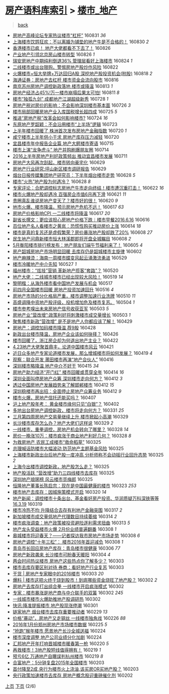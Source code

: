 [房产语料库索引](../../README.md)  > [楼市_地产](楼市_地产.md)
====
> [back](../README.md)

- [房地产高峰论坛专家热议楼市“杠杆”](http://jkwz.applinzi.com/ittc/6872320432316875781.html#%E6%88%BF%E5%9C%B0%E4%BA%A7%E9%AB%98%E5%B3%B0%E8%AE%BA%E5%9D%9B%E4%B8%93%E5%AE%B6%E7%83%AD%E8%AE%AE%E6%A5%BC%E5%B8%82%E2%80%9C%E6%9D%A0%E6%9D%86%E2%80%9D) 160831 *36* 
- [上海楼市饮鸩狂欢：不以离婚为铺垫的地产牛是不合格的！](http://jkwz.applinzi.com/ittc/6872159111164199941.html#%E4%B8%8A%E6%B5%B7%E6%A5%BC%E5%B8%82%E9%A5%AE%E9%B8%A9%E7%8B%82%E6%AC%A2%EF%BC%9A%E4%B8%8D%E4%BB%A5%E7%A6%BB%E5%A9%9A%E4%B8%BA%E9%93%BA%E5%9E%AB%E7%9A%84%E5%9C%B0%E4%BA%A7%E7%89%9B%E6%98%AF%E4%B8%8D%E5%90%88%E6%A0%BC%E7%9A%84%EF%BC%81) 160830 *2* 
- [香港楼市已疯！ 地产大佬都看不下去了！](http://jkwz.applinzi.com/ittc/6870726882131182597.html#%E9%A6%99%E6%B8%AF%E6%A5%BC%E5%B8%82%E5%B7%B2%E7%96%AF%EF%BC%81+%E5%9C%B0%E4%BA%A7%E5%A4%A7%E4%BD%AC%E9%83%BD%E7%9C%8B%E4%B8%8D%E4%B8%8B%E5%8E%BB%E4%BA%86%EF%BC%81) 160826  
- [产业地产引领北京房山楼市转型](http://jkwz.applinzi.com/ittc/6870683594346988548.html#%E4%BA%A7%E4%B8%9A%E5%9C%B0%E4%BA%A7%E5%BC%95%E9%A2%86%E5%8C%97%E4%BA%AC%E6%88%BF%E5%B1%B1%E6%A5%BC%E5%B8%82%E8%BD%AC%E5%9E%8B) 160826 *1* 
- [瑞安房地产中期纯利倒退36% 管理层看好上海楼市](http://jkwz.applinzi.com/ittc/6870014488400626693.html#%E7%91%9E%E5%AE%89%E6%88%BF%E5%9C%B0%E4%BA%A7%E4%B8%AD%E6%9C%9F%E7%BA%AF%E5%88%A9%E5%80%92%E9%80%8036%25+%E7%AE%A1%E7%90%86%E5%B1%82%E7%9C%8B%E5%A5%BD%E4%B8%8A%E6%B5%B7%E6%A5%BC%E5%B8%82) 160824 *1* 
- [二线楼市或出台限购，警惕房地产股炒作风险](http://jkwz.applinzi.com/ittc/6869137086669652997.html#%E4%BA%8C%E7%BA%BF%E6%A5%BC%E5%B8%82%E6%88%96%E5%87%BA%E5%8F%B0%E9%99%90%E8%B4%AD%EF%BC%8C%E8%AD%A6%E6%83%95%E6%88%BF%E5%9C%B0%E4%BA%A7%E8%82%A1%E7%82%92%E4%BD%9C%E9%A3%8E%E9%99%A9) 160822  
- [火爆楼市+恒大举牌+万达回归A股 深挖地产股投资机会(附股)](http://jkwz.applinzi.com/ittc/6867763653180392453.html#%E7%81%AB%E7%88%86%E6%A5%BC%E5%B8%82%2B%E6%81%92%E5%A4%A7%E4%B8%BE%E7%89%8C%2B%E4%B8%87%E8%BE%BE%E5%9B%9E%E5%BD%92A%E8%82%A1+%E6%B7%B1%E6%8C%96%E5%9C%B0%E4%BA%A7%E8%82%A1%E6%8A%95%E8%B5%84%E6%9C%BA%E4%BC%9A%28%E9%99%84%E8%82%A1%29) 160818 *2* 
- [海通证券：房地产去杠杆 楼市资金会流向股市](http://jkwz.applinzi.com/ittc/6866986270265443332.html#%E6%B5%B7%E9%80%9A%E8%AF%81%E5%88%B8%EF%BC%9A%E6%88%BF%E5%9C%B0%E4%BA%A7%E5%8E%BB%E6%9D%A0%E6%9D%86+%E6%A5%BC%E5%B8%82%E8%B5%84%E9%87%91%E4%BC%9A%E6%B5%81%E5%90%91%E8%82%A1%E5%B8%82) 160816  
- [南京苏州房地产调控新政落地 楼市或降温](http://jkwz.applinzi.com/ittc/6865767160986731525.html#%E5%8D%97%E4%BA%AC%E8%8B%8F%E5%B7%9E%E6%88%BF%E5%9C%B0%E4%BA%A7%E8%B0%83%E6%8E%A7%E6%96%B0%E6%94%BF%E8%90%BD%E5%9C%B0+%E6%A5%BC%E5%B8%82%E6%88%96%E9%99%8D%E6%B8%A9) 160813 *1* 
- [房地产经济占45%!万一楼市崩塌后果太可怕!](http://jkwz.applinzi.com/ittc/6865151648586007556.html#%E6%88%BF%E5%9C%B0%E4%BA%A7%E7%BB%8F%E6%B5%8E%E5%8D%A045%25%21%E4%B8%87%E4%B8%80%E6%A5%BC%E5%B8%82%E5%B4%A9%E5%A1%8C%E5%90%8E%E6%9E%9C%E5%A4%AA%E5%8F%AF%E6%80%95%21) 160811 *8* 
- [楼市“独孤九剑”  成都地产江湖超级新秀](http://jkwz.applinzi.com/ittc/6859908331803771908.html#%E6%A5%BC%E5%B8%82%E2%80%9C%E7%8B%AC%E5%AD%A4%E4%B9%9D%E5%89%91%E2%80%9D++%E6%88%90%E9%83%BD%E5%9C%B0%E4%BA%A7%E6%B1%9F%E6%B9%96%E8%B6%85%E7%BA%A7%E6%96%B0%E7%A7%80) 160728 *1* 
- [房地产税对房价的影响：不会影响深圳楼市基本面](http://jkwz.applinzi.com/ittc/6859083365097145348.html#%E6%88%BF%E5%9C%B0%E4%BA%A7%E7%A8%8E%E5%AF%B9%E6%88%BF%E4%BB%B7%E7%9A%84%E5%BD%B1%E5%93%8D%EF%BC%9A%E4%B8%8D%E4%BC%9A%E5%BD%B1%E5%93%8D%E6%B7%B1%E5%9C%B3%E6%A5%BC%E5%B8%82%E5%9F%BA%E6%9C%AC%E9%9D%A2) 160726 *3* 
- [楼市局部回暖房地产业入库国税增长超四成](http://jkwz.applinzi.com/ittc/6858786942099129349.html#%E6%A5%BC%E5%B8%82%E5%B1%80%E9%83%A8%E5%9B%9E%E6%9A%96%E6%88%BF%E5%9C%B0%E4%BA%A7%E4%B8%9A%E5%85%A5%E5%BA%93%E5%9B%BD%E7%A8%8E%E5%A2%9E%E9%95%BF%E8%B6%85%E5%9B%9B%E6%88%90) 160725 *5* 
- [推进“房地产税”改革会如何影响楼市?](http://jkwz.applinzi.com/ittc/6858462546432099333.html#%E6%8E%A8%E8%BF%9B%E2%80%9C%E6%88%BF%E5%9C%B0%E4%BA%A7%E7%A8%8E%E2%80%9D%E6%94%B9%E9%9D%A9%E4%BC%9A%E5%A6%82%E4%BD%95%E5%BD%B1%E5%93%8D%E6%A5%BC%E5%B8%82%3F) 160724 *16* 
- [东原地产罗韶颖：不会沿用楼市“上半场”逻辑](http://jkwz.applinzi.com/ittc/6857982812434727940.html#%E4%B8%9C%E5%8E%9F%E5%9C%B0%E4%BA%A7%E7%BD%97%E9%9F%B6%E9%A2%96%EF%BC%9A%E4%B8%8D%E4%BC%9A%E6%B2%BF%E7%94%A8%E6%A5%BC%E5%B8%82%E2%80%9C%E4%B8%8A%E5%8D%8A%E5%9C%BA%E2%80%9D%E9%80%BB%E8%BE%91) 160723  
- [上半年楼市回暖了 株洲首次发布房地产金融指数](http://jkwz.applinzi.com/ittc/6857019917349700613.html#%E4%B8%8A%E5%8D%8A%E5%B9%B4%E6%A5%BC%E5%B8%82%E5%9B%9E%E6%9A%96%E4%BA%86+%E6%A0%AA%E6%B4%B2%E9%A6%96%E6%AC%A1%E5%8F%91%E5%B8%83%E6%88%BF%E5%9C%B0%E4%BA%A7%E9%87%91%E8%9E%8D%E6%8C%87%E6%95%B0) 160720 *1* 
- [咸宁楼市上半年供小于求 房地产库存压力减轻](http://jkwz.applinzi.com/ittc/6856743290124370949.html#%E5%92%B8%E5%AE%81%E6%A5%BC%E5%B8%82%E4%B8%8A%E5%8D%8A%E5%B9%B4%E4%BE%9B%E5%B0%8F%E4%BA%8E%E6%B1%82+%E6%88%BF%E5%9C%B0%E4%BA%A7%E5%BA%93%E5%AD%98%E5%8E%8B%E5%8A%9B%E5%87%8F%E8%BD%BB) 160720  
- [宜昌楼市年中报告企业篇 地产大鳄楼市寄语](http://jkwz.applinzi.com/ittc/6855121841726948356.html#%E5%AE%9C%E6%98%8C%E6%A5%BC%E5%B8%82%E5%B9%B4%E4%B8%AD%E6%8A%A5%E5%91%8A%E4%BC%81%E4%B8%9A%E7%AF%87+%E5%9C%B0%E4%BA%A7%E5%A4%A7%E9%B3%84%E6%A5%BC%E5%B8%82%E5%AF%84%E8%AF%AD) 160715  
- [楼市上演“龙争虎斗” 地产并购刷爆朋友圈](http://jkwz.applinzi.com/ittc/6854640014595720197.html#%E6%A5%BC%E5%B8%82%E4%B8%8A%E6%BC%94%E2%80%9C%E9%BE%99%E4%BA%89%E8%99%8E%E6%96%97%E2%80%9D+%E5%9C%B0%E4%BA%A7%E5%B9%B6%E8%B4%AD%E5%88%B7%E7%88%86%E6%9C%8B%E5%8F%8B%E5%9C%88) 160714  
- [2016上半年房地产利好政策频出 推动宜昌楼市发展](http://jkwz.applinzi.com/ittc/6853620733082862597.html#2016%E4%B8%8A%E5%8D%8A%E5%B9%B4%E6%88%BF%E5%9C%B0%E4%BA%A7%E5%88%A9%E5%A5%BD%E6%94%BF%E7%AD%96%E9%A2%91%E5%87%BA+%E6%8E%A8%E5%8A%A8%E5%AE%9C%E6%98%8C%E6%A5%BC%E5%B8%82%E5%8F%91%E5%B1%95) 160711  
- [房地产大风再次刮起，楼市转向豪宅化](http://jkwz.applinzi.com/ittc/6849147046027854853.html#%E6%88%BF%E5%9C%B0%E4%BA%A7%E5%A4%A7%E9%A3%8E%E5%86%8D%E6%AC%A1%E5%88%AE%E8%B5%B7%EF%BC%8C%E6%A5%BC%E5%B8%82%E8%BD%AC%E5%90%91%E8%B1%AA%E5%AE%85%E5%8C%96) 160629  
- [房地产行业研究:坪山新区楼市调研报告](http://jkwz.applinzi.com/ittc/6849135104395576325.html#%E6%88%BF%E5%9C%B0%E4%BA%A7%E8%A1%8C%E4%B8%9A%E7%A0%94%E7%A9%B6%3A%E5%9D%AA%E5%B1%B1%E6%96%B0%E5%8C%BA%E6%A5%BC%E5%B8%82%E8%B0%83%E7%A0%94%E6%8A%A5%E5%91%8A) 160629  
- [烟台日报传媒集团地产研究员：下半年烟台楼市走势](http://jkwz.applinzi.com/ittc/6848707039290983428.html#%E7%83%9F%E5%8F%B0%E6%97%A5%E6%8A%A5%E4%BC%A0%E5%AA%92%E9%9B%86%E5%9B%A2%E5%9C%B0%E4%BA%A7%E7%A0%94%E7%A9%B6%E5%91%98%EF%BC%9A%E4%B8%8B%E5%8D%8A%E5%B9%B4%E7%83%9F%E5%8F%B0%E6%A5%BC%E5%B8%82%E8%B5%B0%E5%8A%BF) 160628 *5* 
- [楼市“火热”地产股为何遇冷？](http://jkwz.applinzi.com/ittc/6848675160428905477.html#%E6%A5%BC%E5%B8%82%E2%80%9C%E7%81%AB%E7%83%AD%E2%80%9D%E5%9C%B0%E4%BA%A7%E8%82%A1%E4%B8%BA%E4%BD%95%E9%81%87%E5%86%B7%EF%BC%9F) 160628 *8* 
- [专家评论：合肥调控标志房地产牛市走向终结！楼市遭沉重打击！](http://jkwz.applinzi.com/ittc/6846481863342031876.html#%E4%B8%93%E5%AE%B6%E8%AF%84%E8%AE%BA%EF%BC%9A%E5%90%88%E8%82%A5%E8%B0%83%E6%8E%A7%E6%A0%87%E5%BF%97%E6%88%BF%E5%9C%B0%E4%BA%A7%E7%89%9B%E5%B8%82%E8%B5%B0%E5%90%91%E7%BB%88%E7%BB%93%EF%BC%81%E6%A5%BC%E5%B8%82%E9%81%AD%E6%B2%89%E9%87%8D%E6%89%93%E5%87%BB%EF%BC%81) 160622 *16* 
- [楼市火爆地产股却遇冷 百强房企市值6月再下滑](http://jkwz.applinzi.com/ittc/6846137661907272708.html#%E6%A5%BC%E5%B8%82%E7%81%AB%E7%88%86%E5%9C%B0%E4%BA%A7%E8%82%A1%E5%8D%B4%E9%81%87%E5%86%B7+%E7%99%BE%E5%BC%BA%E6%88%BF%E4%BC%81%E5%B8%82%E5%80%BC6%E6%9C%88%E5%86%8D%E4%B8%8B%E6%BB%91) 160621 *11* 
- [贵圈真乱谁说房地产变天了？楼市好的很！](http://jkwz.applinzi.com/ittc/6845920017291674628.html#%E8%B4%B5%E5%9C%88%E7%9C%9F%E4%B9%B1%E8%B0%81%E8%AF%B4%E6%88%BF%E5%9C%B0%E4%BA%A7%E5%8F%98%E5%A4%A9%E4%BA%86%EF%BC%9F%E6%A5%BC%E5%B8%82%E5%A5%BD%E7%9A%84%E5%BE%88%EF%BC%81) 160620 *9* 
- [地市火爆、楼市降温，预示房地产危机不远！](http://jkwz.applinzi.com/ittc/6844730308544693252.html#%E5%9C%B0%E5%B8%82%E7%81%AB%E7%88%86%E3%80%81%E6%A5%BC%E5%B8%82%E9%99%8D%E6%B8%A9%EF%BC%8C%E9%A2%84%E7%A4%BA%E6%88%BF%E5%9C%B0%E4%BA%A7%E5%8D%B1%E6%9C%BA%E4%B8%8D%E8%BF%9C%EF%BC%81) 160617 *63* 
- [房地产价格影响CPI 一二线楼市将降温](http://jkwz.applinzi.com/ittc/6844567148449760261.html#%E6%88%BF%E5%9C%B0%E4%BA%A7%E4%BB%B7%E6%A0%BC%E5%BD%B1%E5%93%8DCPI+%E4%B8%80%E4%BA%8C%E7%BA%BF%E6%A5%BC%E5%B8%82%E5%B0%86%E9%99%8D%E6%B8%A9) 160617 *20* 
- [副省长撰文：更应该担心房地产价格下跌︱楼市早餐2016.6.16](http://jkwz.applinzi.com/ittc/6844215522560050181.html#%E5%89%AF%E7%9C%81%E9%95%BF%E6%92%B0%E6%96%87%EF%BC%9A%E6%9B%B4%E5%BA%94%E8%AF%A5%E6%8B%85%E5%BF%83%E6%88%BF%E5%9C%B0%E4%BA%A7%E4%BB%B7%E6%A0%BC%E4%B8%8B%E8%B7%8C%EF%B8%B1%E6%A5%BC%E5%B8%82%E6%97%A9%E9%A4%902016.6.16) 160616  
- [百位地产名人看楼市之黄岚：恐慌性购买推动房价上涨](http://jkwz.applinzi.com/ittc/6843510870646457349.html#%E7%99%BE%E4%BD%8D%E5%9C%B0%E4%BA%A7%E5%90%8D%E4%BA%BA%E7%9C%8B%E6%A5%BC%E5%B8%82%E4%B9%8B%E9%BB%84%E5%B2%9A%EF%BC%9A%E6%81%90%E6%85%8C%E6%80%A7%E8%B4%AD%E4%B9%B0%E6%8E%A8%E5%8A%A8%E6%88%BF%E4%BB%B7%E4%B8%8A%E6%B6%A8) 160614 *18* 
- [楼市是真的复苏还是虚假繁荣？房价暴涨地产股却跌了20%](http://jkwz.applinzi.com/ittc/6841457903512585220.html#%E6%A5%BC%E5%B8%82%E6%98%AF%E7%9C%9F%E7%9A%84%E5%A4%8D%E8%8B%8F%E8%BF%98%E6%98%AF%E8%99%9A%E5%81%87%E7%B9%81%E8%8D%A3%EF%BC%9F%E6%88%BF%E4%BB%B7%E6%9A%B4%E6%B6%A8%E5%9C%B0%E4%BA%A7%E8%82%A1%E5%8D%B4%E8%B7%8C%E4%BA%8620%25) 160608 *27* 
- [民生地产问鼎新楼市恒大林溪郡即将开盘全城瞩目](http://jkwz.applinzi.com/ittc/6841241361457873924.html#%E6%B0%91%E7%94%9F%E5%9C%B0%E4%BA%A7%E9%97%AE%E9%BC%8E%E6%96%B0%E6%A5%BC%E5%B8%82%E6%81%92%E5%A4%A7%E6%9E%97%E6%BA%AA%E9%83%A1%E5%8D%B3%E5%B0%86%E5%BC%80%E7%9B%98%E5%85%A8%E5%9F%8E%E7%9E%A9%E7%9B%AE) 160608 *2* 
- [5月衡阳楼市排行榜发布：地产朋友们端午节福利来了！](http://jkwz.applinzi.com/ittc/6840023164629025797.html#5%E6%9C%88%E8%A1%A1%E9%98%B3%E6%A5%BC%E5%B8%82%E6%8E%92%E8%A1%8C%E6%A6%9C%E5%8F%91%E5%B8%83%EF%BC%9A%E5%9C%B0%E4%BA%A7%E6%9C%8B%E5%8F%8B%E4%BB%AC%E7%AB%AF%E5%8D%88%E8%8A%82%E7%A6%8F%E5%88%A9%E6%9D%A5%E4%BA%86%EF%BC%81) 160605 *4* 
- [房产韶城房地产市场明显回暖 去库存仍是韶城楼市主旋律](http://jkwz.applinzi.com/ittc/6839173975477060613.html#%E6%88%BF%E4%BA%A7%E9%9F%B6%E5%9F%8E%E6%88%BF%E5%9C%B0%E4%BA%A7%E5%B8%82%E5%9C%BA%E6%98%8E%E6%98%BE%E5%9B%9E%E6%9A%96+%E5%8E%BB%E5%BA%93%E5%AD%98%E4%BB%8D%E6%98%AF%E9%9F%B6%E5%9F%8E%E6%A5%BC%E5%B8%82%E4%B8%BB%E6%97%8B%E5%BE%8B) 160602  
- [地产麻辣烫：海南一周楼市蝶变风起云涌激流勇进](http://jkwz.applinzi.com/ittc/6837595971189736453.html#%E5%9C%B0%E4%BA%A7%E9%BA%BB%E8%BE%A3%E7%83%AB%EF%BC%9A%E6%B5%B7%E5%8D%97%E4%B8%80%E5%91%A8%E6%A5%BC%E5%B8%82%E8%9D%B6%E5%8F%98%E9%A3%8E%E8%B5%B7%E4%BA%91%E6%B6%8C%E6%BF%80%E6%B5%81%E5%8B%87%E8%BF%9B) 160529  
- [楼市冷暖地产中介先知](http://jkwz.applinzi.com/ittc/6836817823321818116.html#%E6%A5%BC%E5%B8%82%E5%86%B7%E6%9A%96%E5%9C%B0%E4%BA%A7%E4%B8%AD%E4%BB%8B%E5%85%88%E7%9F%A5) 160527 *1* 
- [福州楼市：“炫技”营销 革新地产揽客“套路”？](http://jkwz.applinzi.com/ittc/6834315678844453892.html#%E7%A6%8F%E5%B7%9E%E6%A5%BC%E5%B8%82%EF%BC%9A%E2%80%9C%E7%82%AB%E6%8A%80%E2%80%9D%E8%90%A5%E9%94%80+%E9%9D%A9%E6%96%B0%E5%9C%B0%E4%BA%A7%E6%8F%BD%E5%AE%A2%E2%80%9C%E5%A5%97%E8%B7%AF%E2%80%9D%EF%BC%9F) 160520  
- [地产大佬：二线城市楼市已经出现较大风险！](http://jkwz.applinzi.com/ittc/6833922586261849092.html#%E5%9C%B0%E4%BA%A7%E5%A4%A7%E4%BD%AC%EF%BC%9A%E4%BA%8C%E7%BA%BF%E5%9F%8E%E5%B8%82%E6%A5%BC%E5%B8%82%E5%B7%B2%E7%BB%8F%E5%87%BA%E7%8E%B0%E8%BE%83%E5%A4%A7%E9%A3%8E%E9%99%A9%EF%BC%81) 160519 *14* 
- [黎明楷：从海外楼市看中国地产发展与机会](http://jkwz.applinzi.com/ittc/6833161295272346628.html#%E9%BB%8E%E6%98%8E%E6%A5%B7%EF%BC%9A%E4%BB%8E%E6%B5%B7%E5%A4%96%E6%A5%BC%E5%B8%82%E7%9C%8B%E4%B8%AD%E5%9B%BD%E5%9C%B0%E4%BA%A7%E5%8F%91%E5%B1%95%E4%B8%8E%E6%9C%BA%E4%BC%9A) 160517  
- [前四月全国楼市回暖 房地产投资加速回升](http://jkwz.applinzi.com/ittc/6832789939401786373.html#%E5%89%8D%E5%9B%9B%E6%9C%88%E5%85%A8%E5%9B%BD%E6%A5%BC%E5%B8%82%E5%9B%9E%E6%9A%96+%E6%88%BF%E5%9C%B0%E4%BA%A7%E6%8A%95%E8%B5%84%E5%8A%A0%E9%80%9F%E5%9B%9E%E5%8D%87) 160516 *4* 
- [房地产市场的分化格局严重，楼市调整加速行业洗牌](http://jkwz.applinzi.com/ittc/6830543288947704836.html#%E6%88%BF%E5%9C%B0%E4%BA%A7%E5%B8%82%E5%9C%BA%E7%9A%84%E5%88%86%E5%8C%96%E6%A0%BC%E5%B1%80%E4%B8%A5%E9%87%8D%EF%BC%8C%E6%A5%BC%E5%B8%82%E8%B0%83%E6%95%B4%E5%8A%A0%E9%80%9F%E8%A1%8C%E4%B8%9A%E6%B4%97%E7%89%8C) 160510 *11* 
- [高盛调降中资地产股评级，投机增加危及楼市复苏。](http://jkwz.applinzi.com/ittc/6828347383611917316.html#%E9%AB%98%E7%9B%9B%E8%B0%83%E9%99%8D%E4%B8%AD%E8%B5%84%E5%9C%B0%E4%BA%A7%E8%82%A1%E8%AF%84%E7%BA%A7%EF%BC%8C%E6%8A%95%E6%9C%BA%E5%A2%9E%E5%8A%A0%E5%8D%B1%E5%8F%8A%E6%A5%BC%E5%B8%82%E5%A4%8D%E8%8B%8F%E3%80%82) 160504 *1* 
- [楼市参考嗅出未来房地产信号收获亚军](http://jkwz.applinzi.com/ittc/6828046191585395717.html#%E6%A5%BC%E5%B8%82%E5%8F%82%E8%80%83%E5%97%85%E5%87%BA%E6%9C%AA%E6%9D%A5%E6%88%BF%E5%9C%B0%E4%BA%A7%E4%BF%A1%E5%8F%B7%E6%94%B6%E8%8E%B7%E4%BA%9A%E5%86%9B) 160503 *5* 
- [房地产业“营改增”:政策利好将刺激楼市成交量增长](http://jkwz.applinzi.com/ittc/6827912227172385797.html#%E6%88%BF%E5%9C%B0%E4%BA%A7%E4%B8%9A%E2%80%9C%E8%90%A5%E6%94%B9%E5%A2%9E%E2%80%9D%3A%E6%94%BF%E7%AD%96%E5%88%A9%E5%A5%BD%E5%B0%86%E5%88%BA%E6%BF%80%E6%A5%BC%E5%B8%82%E6%88%90%E4%BA%A4%E9%87%8F%E5%A2%9E%E9%95%BF) 160503 *1* 
- [聚焦楼市新政“营改增” 是不是地产人你都应该了解！](http://jkwz.applinzi.com/ittc/6826539774114268164.html#%E8%81%9A%E7%84%A6%E6%A5%BC%E5%B8%82%E6%96%B0%E6%94%BF%E2%80%9C%E8%90%A5%E6%94%B9%E5%A2%9E%E2%80%9D+%E6%98%AF%E4%B8%8D%E6%98%AF%E5%9C%B0%E4%BA%A7%E4%BA%BA%E4%BD%A0%E9%83%BD%E5%BA%94%E8%AF%A5%E4%BA%86%E8%A7%A3%EF%BC%81) 160429  
- [房地产：调控加码楼市降温 荐9股](http://jkwz.applinzi.com/ittc/6826049160255898629.html#%E6%88%BF%E5%9C%B0%E4%BA%A7%EF%BC%9A%E8%B0%83%E6%8E%A7%E5%8A%A0%E7%A0%81%E6%A5%BC%E5%B8%82%E9%99%8D%E6%B8%A9+%E8%8D%909%E8%82%A1) 160428  
- [新政出台楼市降温，房地产企业该如何抉择？](http://jkwz.applinzi.com/ittc/6825353675882890244.html#%E6%96%B0%E6%94%BF%E5%87%BA%E5%8F%B0%E6%A5%BC%E5%B8%82%E9%99%8D%E6%B8%A9%EF%BC%8C%E6%88%BF%E5%9C%B0%E4%BA%A7%E4%BC%81%E4%B8%9A%E8%AF%A5%E5%A6%82%E4%BD%95%E6%8A%89%E6%8B%A9%EF%BC%9F) 160426  
- [楼市回暖了，浙江房企却为何退出地产主业？](http://jkwz.applinzi.com/ittc/6823933036575851524.html#%E6%A5%BC%E5%B8%82%E5%9B%9E%E6%9A%96%E4%BA%86%EF%BC%8C%E6%B5%99%E6%B1%9F%E6%88%BF%E4%BC%81%E5%8D%B4%E4%B8%BA%E4%BD%95%E9%80%80%E5%87%BA%E5%9C%B0%E4%BA%A7%E4%B8%BB%E4%B8%9A%EF%BC%9F) 160422  
- [4.23地产大佬聚首鼎丰，论道中国楼市风云](http://jkwz.applinzi.com/ittc/6823498382538441733.html#4.23%E5%9C%B0%E4%BA%A7%E5%A4%A7%E4%BD%AC%E8%81%9A%E9%A6%96%E9%BC%8E%E4%B8%B0%EF%BC%8C%E8%AE%BA%E9%81%93%E4%B8%AD%E5%9B%BD%E6%A5%BC%E5%B8%82%E9%A3%8E%E4%BA%91) 160421  
- [近日众多地产专家论道楼市发展，那么增城楼市将如何发展？](http://jkwz.applinzi.com/ittc/6822877209802834948.html#%E8%BF%91%E6%97%A5%E4%BC%97%E5%A4%9A%E5%9C%B0%E4%BA%A7%E4%B8%93%E5%AE%B6%E8%AE%BA%E9%81%93%E6%A5%BC%E5%B8%82%E5%8F%91%E5%B1%95%EF%BC%8C%E9%82%A3%E4%B9%88%E5%A2%9E%E5%9F%8E%E6%A5%BC%E5%B8%82%E5%B0%86%E5%A6%82%E4%BD%95%E5%8F%91%E5%B1%95%EF%BC%9F) 160419 *4* 
- [观察：联合开发 莆田楼市再演“地产合伙人”](http://jkwz.applinzi.com/ittc/6821727512249762821.html#%E8%A7%82%E5%AF%9F%EF%BC%9A%E8%81%94%E5%90%88%E5%BC%80%E5%8F%91+%E8%8E%86%E7%94%B0%E6%A5%BC%E5%B8%82%E5%86%8D%E6%BC%94%E2%80%9C%E5%9C%B0%E4%BA%A7%E5%90%88%E4%BC%99%E4%BA%BA%E2%80%9D) 160416  
- [深圳楼市略降温 地产中介不好干](http://jkwz.applinzi.com/ittc/6821057533430989828.html#%E6%B7%B1%E5%9C%B3%E6%A5%BC%E5%B8%82%E7%95%A5%E9%99%8D%E6%B8%A9+%E5%9C%B0%E4%BA%A7%E4%B8%AD%E4%BB%8B%E4%B8%8D%E5%A5%BD%E5%B9%B2) 160415 *34* 
- [房地产助力经济“开门红” 楼市回暖或贯穿全年](http://jkwz.applinzi.com/ittc/6820864556045698053.html#%E6%88%BF%E5%9C%B0%E4%BA%A7%E5%8A%A9%E5%8A%9B%E7%BB%8F%E6%B5%8E%E2%80%9C%E5%BC%80%E9%97%A8%E7%BA%A2%E2%80%9D+%E6%A5%BC%E5%B8%82%E5%9B%9E%E6%9A%96%E6%88%96%E8%B4%AF%E7%A9%BF%E5%85%A8%E5%B9%B4) 160414 *16* 
- [深圳全面叫停房地产众筹 深圳楼市走向何方？](http://jkwz.applinzi.com/ittc/6820295134109238277.html#%E6%B7%B1%E5%9C%B3%E5%85%A8%E9%9D%A2%E5%8F%AB%E5%81%9C%E6%88%BF%E5%9C%B0%E4%BA%A7%E4%BC%97%E7%AD%B9+%E6%B7%B1%E5%9C%B3%E6%A5%BC%E5%B8%82%E8%B5%B0%E5%90%91%E4%BD%95%E6%96%B9%EF%BC%9F) 160412 *3* 
- [透过中国房地产发展趋势来了解邯郸楼市](http://jkwz.applinzi.com/ittc/6820287256078058501.html#%E9%80%8F%E8%BF%87%E4%B8%AD%E5%9B%BD%E6%88%BF%E5%9C%B0%E4%BA%A7%E5%8F%91%E5%B1%95%E8%B6%8B%E5%8A%BF%E6%9D%A5%E4%BA%86%E8%A7%A3%E9%82%AF%E9%83%B8%E6%A5%BC%E5%B8%82) 160412 *15* 
- [深圳稳楼市再出招：全面停止房地产众筹业务](http://jkwz.applinzi.com/ittc/6820265315187295236.html#%E6%B7%B1%E5%9C%B3%E7%A8%B3%E6%A5%BC%E5%B8%82%E5%86%8D%E5%87%BA%E6%8B%9B%EF%BC%9A%E5%85%A8%E9%9D%A2%E5%81%9C%E6%AD%A2%E6%88%BF%E5%9C%B0%E4%BA%A7%E4%BC%97%E7%AD%B9%E4%B8%9A%E5%8A%A1) 160412 *9* 
- [楼市火爆，房地产信托还能买吗？](http://jkwz.applinzi.com/ittc/6818266090870146052.html#%E6%A5%BC%E5%B8%82%E7%81%AB%E7%88%86%EF%BC%8C%E6%88%BF%E5%9C%B0%E4%BA%A7%E4%BF%A1%E6%89%98%E8%BF%98%E8%83%BD%E4%B9%B0%E5%90%97%EF%BC%9F) 160407  
- [沪上地产股年考： 黄金楼市缘何只见“白银”？](http://jkwz.applinzi.com/ittc/6816403193973965828.html#%E6%B2%AA%E4%B8%8A%E5%9C%B0%E4%BA%A7%E8%82%A1%E5%B9%B4%E8%80%83%EF%BC%9A+%E9%BB%84%E9%87%91%E6%A5%BC%E5%B8%82%E7%BC%98%E4%BD%95%E5%8F%AA%E8%A7%81%E2%80%9C%E7%99%BD%E9%93%B6%E2%80%9D%EF%BC%9F) 160402  
- [多地出台房地产调控新政，楼市将走向何方？](http://jkwz.applinzi.com/ittc/6815708087977509893.html#%E5%A4%9A%E5%9C%B0%E5%87%BA%E5%8F%B0%E6%88%BF%E5%9C%B0%E4%BA%A7%E8%B0%83%E6%8E%A7%E6%96%B0%E6%94%BF%EF%BC%8C%E6%A5%BC%E5%B8%82%E5%B0%86%E8%B5%B0%E5%90%91%E4%BD%95%E6%96%B9%EF%BC%9F) 160331 *25* 
- [三月第四周房地产交易量继续上升 楼市掀起小高潮](http://jkwz.applinzi.com/ittc/6814932375314105349.html#%E4%B8%89%E6%9C%88%E7%AC%AC%E5%9B%9B%E5%91%A8%E6%88%BF%E5%9C%B0%E4%BA%A7%E4%BA%A4%E6%98%93%E9%87%8F%E7%BB%A7%E7%BB%AD%E4%B8%8A%E5%8D%87+%E6%A5%BC%E5%B8%82%E6%8E%80%E8%B5%B7%E5%B0%8F%E9%AB%98%E6%BD%AE) 160329  
- [长沙楼市库存怎么办？地产大佬们这样说](http://jkwz.applinzi.com/ittc/6814928935611532293.html#%E9%95%BF%E6%B2%99%E6%A5%BC%E5%B8%82%E5%BA%93%E5%AD%98%E6%80%8E%E4%B9%88%E5%8A%9E%EF%BC%9F%E5%9C%B0%E4%BA%A7%E5%A4%A7%E4%BD%AC%E4%BB%AC%E8%BF%99%E6%A0%B7%E8%AF%B4) 160329 *2* 
- [一线楼市，重拳调控，房地产机会转向了哪里？](http://jkwz.applinzi.com/ittc/6814692615790265348.html#%E4%B8%80%E7%BA%BF%E6%A5%BC%E5%B8%82%EF%BC%8C%E9%87%8D%E6%8B%B3%E8%B0%83%E6%8E%A7%EF%BC%8C%E6%88%BF%E5%9C%B0%E4%BA%A7%E6%9C%BA%E4%BC%9A%E8%BD%AC%E5%90%91%E4%BA%86%E5%93%AA%E9%87%8C%EF%BC%9F) 160328 *14* 
- [房价一晚涨10万：楼市疯涨于商业地产利好几何？](http://jkwz.applinzi.com/ittc/6814647482008994820.html#%E6%88%BF%E4%BB%B7%E4%B8%80%E6%99%9A%E6%B6%A810%E4%B8%87%EF%BC%9A%E6%A5%BC%E5%B8%82%E7%96%AF%E6%B6%A8%E4%BA%8E%E5%95%86%E4%B8%9A%E5%9C%B0%E4%BA%A7%E5%88%A9%E5%A5%BD%E5%87%A0%E4%BD%95%EF%BC%9F) 160328 *8* 
- [为救房地产 农民工成楼市“救命稻草”](http://jkwz.applinzi.com/ittc/6813564077083198469.html#%E4%B8%BA%E6%95%91%E6%88%BF%E5%9C%B0%E4%BA%A7+%E5%86%9C%E6%B0%91%E5%B7%A5%E6%88%90%E6%A5%BC%E5%B8%82%E2%80%9C%E6%95%91%E5%91%BD%E7%A8%BB%E8%8D%89%E2%80%9D) 160325  
- [总理喊话防楼市大幅波动 防范地产主题基金风险](http://jkwz.applinzi.com/ittc/6813540236277580804.html#%E6%80%BB%E7%90%86%E5%96%8A%E8%AF%9D%E9%98%B2%E6%A5%BC%E5%B8%82%E5%A4%A7%E5%B9%85%E6%B3%A2%E5%8A%A8+%E9%98%B2%E8%8C%83%E5%9C%B0%E4%BA%A7%E4%B8%BB%E9%A2%98%E5%9F%BA%E9%87%91%E9%A3%8E%E9%99%A9) 160325  
- [上海楼市新政出台后地产股一度冲高 分析师称不会动摇行业回升态势](http://jkwz.applinzi.com/ittc/6813475864444404740.html#%E4%B8%8A%E6%B5%B7%E6%A5%BC%E5%B8%82%E6%96%B0%E6%94%BF%E5%87%BA%E5%8F%B0%E5%90%8E%E5%9C%B0%E4%BA%A7%E8%82%A1%E4%B8%80%E5%BA%A6%E5%86%B2%E9%AB%98+%E5%88%86%E6%9E%90%E5%B8%88%E7%A7%B0%E4%B8%8D%E4%BC%9A%E5%8A%A8%E6%91%87%E8%A1%8C%E4%B8%9A%E5%9B%9E%E5%8D%87%E6%80%81%E5%8A%BF) 160325 *2* 
- [上海今出楼市调控新政，地产股怎么走？](http://jkwz.applinzi.com/ittc/6813463436717458436.html#%E4%B8%8A%E6%B5%B7%E4%BB%8A%E5%87%BA%E6%A5%BC%E5%B8%82%E8%B0%83%E6%8E%A7%E6%96%B0%E6%94%BF%EF%BC%8C%E5%9C%B0%E4%BA%A7%E8%82%A1%E6%80%8E%E4%B9%88%E8%B5%B0%EF%BC%9F) 160325  
- [地产股活跃 “营改增”助力三四线楼市去库存](http://jkwz.applinzi.com/ittc/6813459640813618180.html#%E5%9C%B0%E4%BA%A7%E8%82%A1%E6%B4%BB%E8%B7%83+%E2%80%9C%E8%90%A5%E6%94%B9%E5%A2%9E%E2%80%9D%E5%8A%A9%E5%8A%9B%E4%B8%89%E5%9B%9B%E7%BA%BF%E6%A5%BC%E5%B8%82%E5%8E%BB%E5%BA%93%E5%AD%98) 160325  
- [深圳地产琅琊榜 风云楼市觅梅郎](http://jkwz.applinzi.com/ittc/6813422325672182788.html#%E6%B7%B1%E5%9C%B3%E5%9C%B0%E4%BA%A7%E7%90%85%E7%90%8A%E6%A6%9C+%E9%A3%8E%E4%BA%91%E6%A5%BC%E5%B8%82%E8%A7%85%E6%A2%85%E9%83%8E) 160325  
- [恒隆地产董事长陈启宗：现在是中国最健康的楼市](http://jkwz.applinzi.com/ittc/6812911312753394693.html#%E6%81%92%E9%9A%86%E5%9C%B0%E4%BA%A7%E8%91%A3%E4%BA%8B%E9%95%BF%E9%99%88%E5%90%AF%E5%AE%97%EF%BC%9A%E7%8E%B0%E5%9C%A8%E6%98%AF%E4%B8%AD%E5%9B%BD%E6%9C%80%E5%81%A5%E5%BA%B7%E7%9A%84%E6%A5%BC%E5%B8%82) 160323 *253* 
- [楼市地产去库存：因城施策模式开启](http://jkwz.applinzi.com/ittc/6811446679924376580.html#%E6%A5%BC%E5%B8%82%E5%9C%B0%E4%BA%A7%E5%8E%BB%E5%BA%93%E5%AD%98%EF%BC%9A%E5%9B%A0%E5%9F%8E%E6%96%BD%E7%AD%96%E6%A8%A1%E5%BC%8F%E5%BC%80%E5%90%AF) 160320 *14* 
- [地产新闻：调控楼市十条出台、基金看好房产投资、华润质疑万科深铁等等16.3.19](http://jkwz.applinzi.com/ittc/6811211559162348548.html#%E5%9C%B0%E4%BA%A7%E6%96%B0%E9%97%BB%EF%BC%9A%E8%B0%83%E6%8E%A7%E6%A5%BC%E5%B8%82%E5%8D%81%E6%9D%A1%E5%87%BA%E5%8F%B0%E3%80%81%E5%9F%BA%E9%87%91%E7%9C%8B%E5%A5%BD%E6%88%BF%E4%BA%A7%E6%8A%95%E8%B5%84%E3%80%81%E5%8D%8E%E6%B6%A6%E8%B4%A8%E7%96%91%E4%B8%87%E7%A7%91%E6%B7%B1%E9%93%81%E7%AD%89%E7%AD%8916.3.19) 160319  
- [楼市冷热不均 升降结合去存有利地产金融突围](http://jkwz.applinzi.com/ittc/6810550348724831236.html#%E6%A5%BC%E5%B8%82%E5%86%B7%E7%83%AD%E4%B8%8D%E5%9D%87+%E5%8D%87%E9%99%8D%E7%BB%93%E5%90%88%E5%8E%BB%E5%AD%98%E6%9C%89%E5%88%A9%E5%9C%B0%E4%BA%A7%E9%87%91%E8%9E%8D%E7%AA%81%E5%9B%B4) 160317 *2* 
- [新加坡楼市成交量低地产代理数目持续萎缩](http://jkwz.applinzi.com/ittc/6809424826733167620.html#%E6%96%B0%E5%8A%A0%E5%9D%A1%E6%A5%BC%E5%B8%82%E6%88%90%E4%BA%A4%E9%87%8F%E4%BD%8E%E5%9C%B0%E4%BA%A7%E4%BB%A3%E7%90%86%E6%95%B0%E7%9B%AE%E6%8C%81%E7%BB%AD%E8%90%8E%E7%BC%A9) 160314 *2* 
- [楼市疯涨调查：地产政策被投资避险逐利需求扭曲](http://jkwz.applinzi.com/ittc/6809033604512351237.html#%E6%A5%BC%E5%B8%82%E7%96%AF%E6%B6%A8%E8%B0%83%E6%9F%A5%EF%BC%9A%E5%9C%B0%E4%BA%A7%E6%94%BF%E7%AD%96%E8%A2%AB%E6%8A%95%E8%B5%84%E9%81%BF%E9%99%A9%E9%80%90%E5%88%A9%E9%9C%80%E6%B1%82%E6%89%AD%E6%9B%B2) 160313 *5* 
- [地产龙头受益楼市火爆 2月份业绩普遍翻番](http://jkwz.applinzi.com/ittc/6807256321732641797.html#%E5%9C%B0%E4%BA%A7%E9%BE%99%E5%A4%B4%E5%8F%97%E7%9B%8A%E6%A5%BC%E5%B8%82%E7%81%AB%E7%88%86+2%E6%9C%88%E4%BB%BD%E4%B8%9A%E7%BB%A9%E6%99%AE%E9%81%8D%E7%BF%BB%E7%95%AA) 160308 *1* 
- [皋城楼市将迎春天？——记者探访我市房地产市场走势](http://jkwz.applinzi.com/ittc/6807143329514914820.html#%E7%9A%8B%E5%9F%8E%E6%A5%BC%E5%B8%82%E5%B0%86%E8%BF%8E%E6%98%A5%E5%A4%A9%EF%BC%9F%E2%80%94%E2%80%94%E8%AE%B0%E8%80%85%E6%8E%A2%E8%AE%BF%E6%88%91%E5%B8%82%E6%88%BF%E5%9C%B0%E4%BA%A7%E5%B8%82%E5%9C%BA%E8%B5%B0%E5%8A%BF) 160308 *6* 
- [房地产调控“十年三松”： 楼市2016年首迎减负](http://jkwz.applinzi.com/ittc/6807148093589947396.html#%E6%88%BF%E5%9C%B0%E4%BA%A7%E8%B0%83%E6%8E%A7%E2%80%9C%E5%8D%81%E5%B9%B4%E4%B8%89%E6%9D%BE%E2%80%9D%EF%BC%9A+%E6%A5%BC%E5%B8%822016%E5%B9%B4%E9%A6%96%E8%BF%8E%E5%87%8F%E8%B4%9F) 160308 *1* 
- [青岛市长回应房地产库存：青岛楼市很健康](http://jkwz.applinzi.com/ittc/6806533634072773636.html#%E9%9D%92%E5%B2%9B%E5%B8%82%E9%95%BF%E5%9B%9E%E5%BA%94%E6%88%BF%E5%9C%B0%E4%BA%A7%E5%BA%93%E5%AD%98%EF%BC%9A%E9%9D%92%E5%B2%9B%E6%A5%BC%E5%B8%82%E5%BE%88%E5%81%A5%E5%BA%B7) 160306 *77* 
- [房地产新政袭来 长沙楼市可盼春天暖阳](http://jkwz.applinzi.com/ittc/6805739355171718149.html#%E6%88%BF%E5%9C%B0%E4%BA%A7%E6%96%B0%E6%94%BF%E8%A2%AD%E6%9D%A5+%E9%95%BF%E6%B2%99%E6%A5%BC%E5%B8%82%E5%8F%AF%E7%9B%BC%E6%98%A5%E5%A4%A9%E6%9A%96%E9%98%B3) 160304 *4* 
- [两会时间热议楼市 房地产这些热点你了解多少？](http://jkwz.applinzi.com/ittc/6805316230370034693.html#%E4%B8%A4%E4%BC%9A%E6%97%B6%E9%97%B4%E7%83%AD%E8%AE%AE%E6%A5%BC%E5%B8%82+%E6%88%BF%E5%9C%B0%E4%BA%A7%E8%BF%99%E4%BA%9B%E7%83%AD%E7%82%B9%E4%BD%A0%E4%BA%86%E8%A7%A3%E5%A4%9A%E5%B0%91%EF%BC%9F) 160303  
- [楼市去库存要区别对待 券商：看好地产行业复苏](http://jkwz.applinzi.com/ittc/6805312703715345412.html#%E6%A5%BC%E5%B8%82%E5%8E%BB%E5%BA%93%E5%AD%98%E8%A6%81%E5%8C%BA%E5%88%AB%E5%AF%B9%E5%BE%85+%E5%88%B8%E5%95%86%EF%BC%9A%E7%9C%8B%E5%A5%BD%E5%9C%B0%E4%BA%A7%E8%A1%8C%E4%B8%9A%E5%A4%8D%E8%8B%8F) 160303  
- [干货 | 房地产专家眼中的2016楼市](http://jkwz.applinzi.com/ittc/6805308987431977989.html#%E5%B9%B2%E8%B4%A7+%7C+%E6%88%BF%E5%9C%B0%E4%BA%A7%E4%B8%93%E5%AE%B6%E7%9C%BC%E4%B8%AD%E7%9A%842016%E6%A5%BC%E5%B8%82) 160303 *20* 
- [爆料 | 楼市这把火终于烧到股市！到底哪些资金烧旺了地产股？](http://jkwz.applinzi.com/ittc/6805090576030499844.html#%E7%88%86%E6%96%99+%7C+%E6%A5%BC%E5%B8%82%E8%BF%99%E6%8A%8A%E7%81%AB%E7%BB%88%E4%BA%8E%E7%83%A7%E5%88%B0%E8%82%A1%E5%B8%82%EF%BC%81%E5%88%B0%E5%BA%95%E5%93%AA%E4%BA%9B%E8%B5%84%E9%87%91%E7%83%A7%E6%97%BA%E4%BA%86%E5%9C%B0%E4%BA%A7%E8%82%A1%EF%BC%9F) 160302 *2* 
- [房地产去库存打出组合拳 一线楼市开启疯涨模式](http://jkwz.applinzi.com/ittc/6804999107340928004.html#%E6%88%BF%E5%9C%B0%E4%BA%A7%E5%8E%BB%E5%BA%93%E5%AD%98%E6%89%93%E5%87%BA%E7%BB%84%E5%90%88%E6%8B%B3+%E4%B8%80%E7%BA%BF%E6%A5%BC%E5%B8%82%E5%BC%80%E5%90%AF%E7%96%AF%E6%B6%A8%E6%A8%A1%E5%BC%8F) 160302  
- [专家：楼市暴涨是地产商与中介联手的双簧](http://jkwz.applinzi.com/ittc/6804958024963720197.html#%E4%B8%93%E5%AE%B6%EF%BC%9A%E6%A5%BC%E5%B8%82%E6%9A%B4%E6%B6%A8%E6%98%AF%E5%9C%B0%E4%BA%A7%E5%95%86%E4%B8%8E%E4%B8%AD%E4%BB%8B%E8%81%94%E6%89%8B%E7%9A%84%E5%8F%8C%E7%B0%A7) 160302 *245* 
- [一线城市楼市火爆助推地产股调研热](http://jkwz.applinzi.com/ittc/6804788027712865284.html#%E4%B8%80%E7%BA%BF%E5%9F%8E%E5%B8%82%E6%A5%BC%E5%B8%82%E7%81%AB%E7%88%86%E5%8A%A9%E6%8E%A8%E5%9C%B0%E4%BA%A7%E8%82%A1%E8%B0%83%E7%A0%94%E7%83%AD) 160302  
- [快讯:降准提振楼市 地产股现涨停潮](http://jkwz.applinzi.com/ittc/6804590533800363013.html#%E5%BF%AB%E8%AE%AF%3A%E9%99%8D%E5%87%86%E6%8F%90%E6%8C%AF%E6%A5%BC%E5%B8%82+%E5%9C%B0%E4%BA%A7%E8%82%A1%E7%8E%B0%E6%B6%A8%E5%81%9C%E6%BD%AE) 160301  
- [链家地产 烟台楼市去库存重要推动者](http://jkwz.applinzi.com/ittc/6804265605905515524.html#%E9%93%BE%E5%AE%B6%E5%9C%B0%E4%BA%A7+%E7%83%9F%E5%8F%B0%E6%A5%BC%E5%B8%82%E5%8E%BB%E5%BA%93%E5%AD%98%E9%87%8D%E8%A6%81%E6%8E%A8%E5%8A%A8%E8%80%85) 160229 *13* 
- [价格“暴动”，房地产又走钢丝 一线楼市独角戏](http://jkwz.applinzi.com/ittc/6803273105971610628.html#%E4%BB%B7%E6%A0%BC%E2%80%9C%E6%9A%B4%E5%8A%A8%E2%80%9D%EF%BC%8C%E6%88%BF%E5%9C%B0%E4%BA%A7%E5%8F%88%E8%B5%B0%E9%92%A2%E4%B8%9D+%E4%B8%80%E7%BA%BF%E6%A5%BC%E5%B8%82%E7%8B%AC%E8%A7%92%E6%88%8F) 160226 *88* 
- [2016年1月份郑州房地产市场楼市数据](http://jkwz.applinzi.com/ittc/6802679030486664197.html#2016%E5%B9%B41%E6%9C%88%E4%BB%BD%E9%83%91%E5%B7%9E%E6%88%BF%E5%9C%B0%E4%BA%A7%E5%B8%82%E5%9C%BA%E6%A5%BC%E5%B8%82%E6%95%B0%E6%8D%AE) 160225 *5* 
- [“抢跑”猴年楼市 愿景地产长沙全城送福](http://jkwz.applinzi.com/ittc/6802428167725794308.html#%E2%80%9C%E6%8A%A2%E8%B7%91%E2%80%9D%E7%8C%B4%E5%B9%B4%E6%A5%BC%E5%B8%82+%E6%84%BF%E6%99%AF%E5%9C%B0%E4%BA%A7%E9%95%BF%E6%B2%99%E5%85%A8%E5%9F%8E%E9%80%81%E7%A6%8F) 160224  
- [楼市深度调整 地产公司业绩分化加剧](http://jkwz.applinzi.com/ittc/6802189326586741764.html#%E6%A5%BC%E5%B8%82%E6%B7%B1%E5%BA%A6%E8%B0%83%E6%95%B4+%E5%9C%B0%E4%BA%A7%E5%85%AC%E5%8F%B8%E4%B8%9A%E7%BB%A9%E5%88%86%E5%8C%96%E5%8A%A0%E5%89%A7) 160224  
- [汇邦地产开年打响晋城楼市暖春第一枪](http://jkwz.applinzi.com/ittc/6800959684617962501.html#%E6%B1%87%E9%82%A6%E5%9C%B0%E4%BA%A7%E5%BC%80%E5%B9%B4%E6%89%93%E5%93%8D%E6%99%8B%E5%9F%8E%E6%A5%BC%E5%B8%82%E6%9A%96%E6%98%A5%E7%AC%AC%E4%B8%80%E6%9E%AA) 160220 *5* 
- [再救楼市！3地产股短线值得拥有！](http://jkwz.applinzi.com/ittc/6800590374322045956.html#%E5%86%8D%E6%95%91%E6%A5%BC%E5%B8%82%EF%BC%813%E5%9C%B0%E4%BA%A7%E8%82%A1%E7%9F%AD%E7%BA%BF%E5%80%BC%E5%BE%97%E6%8B%A5%E6%9C%89%EF%BC%81) 160219 *1* 
- [预亏6亿 万通地产自曝误判杭州楼市](http://jkwz.applinzi.com/ittc/6800332287220646916.html#%E9%A2%84%E4%BA%8F6%E4%BA%BF+%E4%B8%87%E9%80%9A%E5%9C%B0%E4%BA%A7%E8%87%AA%E6%9B%9D%E8%AF%AF%E5%88%A4%E6%9D%AD%E5%B7%9E%E6%A5%BC%E5%B8%82) 160219 *8* 
- [合富地产：5分钟复盘2015年全国楼市](http://jkwz.applinzi.com/ittc/6794572395264345093.html#%E5%90%88%E5%AF%8C%E5%9C%B0%E4%BA%A7%EF%BC%9A5%E5%88%86%E9%92%9F%E5%A4%8D%E7%9B%982015%E5%B9%B4%E5%85%A8%E5%9B%BD%E6%A5%BC%E5%B8%82) 160203  
- [首付降至2成,央行为楼市火上浇油,该买房OR买地产股？](http://jkwz.applinzi.com/ittc/6794564985124553733.html#%E9%A6%96%E4%BB%98%E9%99%8D%E8%87%B32%E6%88%90%2C%E5%A4%AE%E8%A1%8C%E4%B8%BA%E6%A5%BC%E5%B8%82%E7%81%AB%E4%B8%8A%E6%B5%87%E6%B2%B9%2C%E8%AF%A5%E4%B9%B0%E6%88%BFOR%E4%B9%B0%E5%9C%B0%E4%BA%A7%E8%82%A1%EF%BC%9F) 160203  
- [央行政策加速楼市去库存 房地产概念股迎重磅催化剂](http://jkwz.applinzi.com/ittc/6794296905173566468.html#%E5%A4%AE%E8%A1%8C%E6%94%BF%E7%AD%96%E5%8A%A0%E9%80%9F%E6%A5%BC%E5%B8%82%E5%8E%BB%E5%BA%93%E5%AD%98+%E6%88%BF%E5%9C%B0%E4%BA%A7%E6%A6%82%E5%BF%B5%E8%82%A1%E8%BF%8E%E9%87%8D%E7%A3%85%E5%82%AC%E5%8C%96%E5%89%82) 160202  


 [上页](楼市_地产3.md) [下页](楼市_地产1.md)          (2/6)